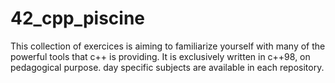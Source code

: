 # 42_cpp_piscine
This collection of exercices is aiming to familiarize yourself with many of the powerful tools that c++ is providing.
It is exclusively written in c++98, on pedagogical purpose.
day specific subjects are available in each repository.
